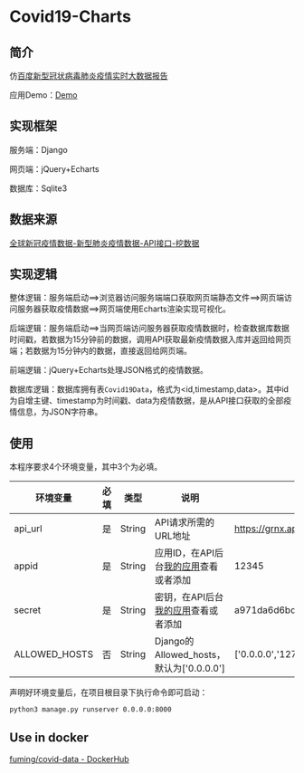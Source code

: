 # Covid19-Charts

## 简介

仿[百度新型冠状病毒肺炎疫情实时大数据报告](https://voice.baidu.com/act/newpneumonia/newpneumonia/)

应用Demo：[Demo](http://101.42.106.83:8000/index/)

## 实现框架

服务端：Django

网页端：jQuery+Echarts

数据库：Sqlite3

## 数据来源

[全球新冠疫情数据-新型肺炎疫情数据-API接口-挖数据](https://www.wapi.cn/api_detail/94/222.html)

## 实现逻辑

整体逻辑：服务端启动==>浏览器访问服务端端口获取网页端静态文件==>网页端访问服务器获取疫情数据==>网页端使用Echarts渲染实现可视化。

后端逻辑：服务端启动==>当网页端访问服务器获取疫情数据时，检查数据库数据时间戳，若数据为15分钟前的数据，调用API获取最新疫情数据入库并返回给网页端；若数据为15分钟内的数据，直接返回给网页端。

前端逻辑：jQuery+Echarts处理JSON格式的疫情数据。

数据库逻辑：数据库拥有表`Covid19Data`，格式为<id,timestamp,data>。其中id为自增主键、timestamp为时间戳、data为疫情数据，是从API接口获取的全部疫情信息，为JSON字符串。

## 使用

本程序要求4个环境变量，其中3个为必填。

| 环境变量      | 必填 | 类型   | 说明                                                         | 示例                                     |
| ------------- | ---- | ------ | ------------------------------------------------------------ | ---------------------------------------- |
| api_url       | 是   | String | API请求所需的URL地址                                         | https://grnx.api.storeapi.net/api/94/222 |
| appid         | 是   | String | 应用ID，在API后台[我的应用](https://www.wapi.cn/member/my_apply)查看或者添加 | 12345                                    |
| secret        | 是   | String | 密钥，在API后台[我的应用](https://www.wapi.cn/member/my_apply)查看或者添加 | a971da6d6bdf1e3678c3d60f9c1c0145         |
| ALLOWED_HOSTS | 否   | String | Django的Allowed_hosts，默认为['0.0.0.0']                     | ['0.0.0.0','127.0.0.1']                  |

声明好环境变量后，在项目根目录下执行命令即可启动：

```
python3 manage.py runserver 0.0.0.0:8000
```

## Use in docker

[fuming/covid-data - DockerHub](https://hub.docker.com/r/fuming/covid-data)
